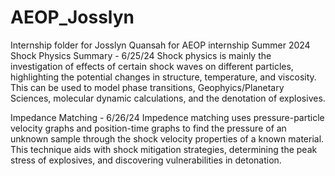 # AEOP_Josslyn
Internship folder for Josslyn Quansah for AEOP internship Summer 2024
Shock Physics Summary - 6/25/24
Shock physics is mainly the investigation of effects of certain shock waves on different particles, highlighting the potential changes in structure, temperature, and viscosity. This can be used to model phase transitions, Geophyics/Planetary Sciences, molecular dynamic calculations, and the denotation of explosives. 

Impedance Matching - 6/26/24
Impedence matching uses pressure-particle velocity graphs and position-time graphs to find the pressure of an unknown sample through the shock velocity properties of a known material. This technique aids with shock mitigation strategies, determining the peak stress of explosives, and discovering vulnerabilities in detonation.
